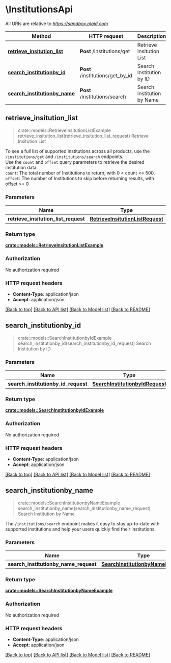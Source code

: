 # \InstitutionsApi

All URIs are relative to *https://sandbox.plaid.com*

Method | HTTP request | Description
------------- | ------------- | -------------
[**retrieve_insitution_list**](InstitutionsApi.md#retrieve_insitution_list) | **Post** /institutions/get | Retrieve Insitution List
[**search_institutionby_id**](InstitutionsApi.md#search_institutionby_id) | **Post** /institutions/get_by_id | Search Institution by ID
[**search_institutionby_name**](InstitutionsApi.md#search_institutionby_name) | **Post** /institutions/search | Search Institution by Name



## retrieve_insitution_list

> crate::models::RetrieveInsitutionListExample retrieve_insitution_list(retrieve_insitution_list_request)
Retrieve Insitution List

To see a full list of supported institutions across all products, use the `/institutions/get` and `/institutions/search` endpoints.   <br /> Use the `count` and `offset` query parameters to retrieve the desired institution data.    <br /> `count`: The total number of Institutions to return, with 0 < count <= 500. <br /> `offset`: The number of Institutions to skip before returning results, with offset >= 0

### Parameters


Name | Type | Description  | Required | Notes
------------- | ------------- | ------------- | ------------- | -------------
**retrieve_insitution_list_request** | [**RetrieveInsitutionListRequest**](RetrieveInsitutionListRequest.md) |  | [required] |

### Return type

[**crate::models::RetrieveInsitutionListExample**](RetrieveInsitutionListExample.md)

### Authorization

No authorization required

### HTTP request headers

- **Content-Type**: application/json
- **Accept**: application/json

[[Back to top]](#) [[Back to API list]](../README.md#documentation-for-api-endpoints) [[Back to Model list]](../README.md#documentation-for-models) [[Back to README]](../README.md)


## search_institutionby_id

> crate::models::SearchInstitutionbyIdExample search_institutionby_id(search_institutionby_id_request)
Search Institution by ID

### Parameters


Name | Type | Description  | Required | Notes
------------- | ------------- | ------------- | ------------- | -------------
**search_institutionby_id_request** | [**SearchInstitutionbyIdRequest**](SearchInstitutionbyIdRequest.md) |  | [required] |

### Return type

[**crate::models::SearchInstitutionbyIdExample**](SearchInstitutionbyIDExample.md)

### Authorization

No authorization required

### HTTP request headers

- **Content-Type**: application/json
- **Accept**: application/json

[[Back to top]](#) [[Back to API list]](../README.md#documentation-for-api-endpoints) [[Back to Model list]](../README.md#documentation-for-models) [[Back to README]](../README.md)


## search_institutionby_name

> crate::models::SearchInstitutionbyNameExample search_institutionby_name(search_institutionby_name_request)
Search Institution by Name

The `/institutions/search` endpoint makes it easy to stay up-to-date with supported institutions and help your users quickly find their institutions.

### Parameters


Name | Type | Description  | Required | Notes
------------- | ------------- | ------------- | ------------- | -------------
**search_institutionby_name_request** | [**SearchInstitutionbyNameRequest**](SearchInstitutionbyNameRequest.md) |  | [required] |

### Return type

[**crate::models::SearchInstitutionbyNameExample**](SearchInstitutionbyNameExample.md)

### Authorization

No authorization required

### HTTP request headers

- **Content-Type**: application/json
- **Accept**: application/json

[[Back to top]](#) [[Back to API list]](../README.md#documentation-for-api-endpoints) [[Back to Model list]](../README.md#documentation-for-models) [[Back to README]](../README.md)

